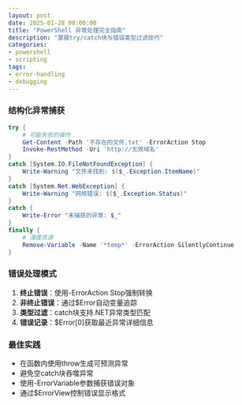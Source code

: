 ```yaml
---
layout: post
date: 2025-01-28 08:00:00
title: "PowerShell 异常处理完全指南"
description: "掌握try/catch块与错误类型过滤技巧"
categories:
- powershell
- scripting
tags:
- error-handling
- debugging
---
```


### 结构化异常捕获
```powershell
try {
    # 可能失败的操作
    Get-Content -Path '不存在的文件.txt' -ErrorAction Stop
    Invoke-RestMethod -Uri 'http://无效域名'
}
catch [System.IO.FileNotFoundException] {
    Write-Warning "文件未找到: $($_.Exception.ItemName)"
}
catch [System.Net.WebException] {
    Write-Warning "网络错误: $($_.Exception.Status)"
}
catch {
    Write-Error "未捕获的异常: $_"
}
finally {
    # 清理资源
    Remove-Variable -Name '*temp*' -ErrorAction SilentlyContinue
}
```

### 错误处理模式
1. **终止错误**：使用-ErrorAction Stop强制转换
2. **非终止错误**：通过$Error自动变量追踪
3. **类型过滤**：catch块支持.NET异常类型匹配
4. **错误记录**：$Error[0]获取最近异常详细信息

### 最佳实践
- 在函数内使用throw生成可预测异常
- 避免空catch块吞噬异常
- 使用-ErrorVariable参数捕获错误对象
- 通过$ErrorView控制错误显示格式